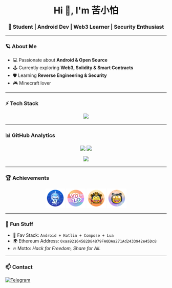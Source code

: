 <h1 align="center">Hi 👋, I'm 苦小怕</h1>
<h3 align="center">🚀 Student | Android Dev | Web3 Learner | Security Enthusiast</h3>

---

### 🪐 About Me
- 💻 Passionate about **Android & Open Source**  
- 🕹 Currently exploring **Web3, Solidity & Smart Contracts**  
- 🛡️ Learning **Reverse Engineering & Security**  
- 🎮 Minecraft lover

---

### ⚡ Tech Stack
<p align="center">
  <img src="https://skillicons.dev/icons?i=kotlin,androidstudio,lua,python,go,neovim,docker,solidity,dart,flutter,figma,linux,windows,bash,git,github" />
</p>

---

### 📊 GitHub Analytics
<p align="center">
  <img src="https://github-readme-stats.vercel.app/api?username=KuLiPai&show_icons=true&theme=radical" height="160"/>
  <img src="https://github-readme-streak-stats.herokuapp.com/?user=KuLiPai&theme=radical" height="160"/>
</p>

<p align="center">
  <img src="https://github-readme-activity-graph.vercel.app/graph?username=KuLiPai&theme=react-dark" />
</p>

---

### 🏆 Achievements
<p align="center">
<img  alt="Pull Shark" width="60" src="https://github.com/Schweinepriester/github-profile-achievements/blob/main/images/pull-shark-default.png" /> 
<img  alt="yolo" width="60" src="https://github.com/Schweinepriester/github-profile-achievements/blob/main/images/yolo-default.png" />
<img  alt="quickdraw" width="60" src="https://github.com/Schweinepriester/github-profile-achievements/blob/main/images/quickdraw-default.png" /> 
<img  alt="starstruck" width="60" src="https://github.com/Schweinepriester/github-profile-achievements/blob/main/images/starstruck-default.png" />
</p>

---

### 🌌 Fun Stuff
- 🎯 Fav Stack: `Android + Kotlin + Compose + Lua`
- 🌍 Ethereum Address: `0xaa92164582D84879FA0DAa271Ad2433942e45Dc8`
- 🔥 Motto: *Hack for Freedom, Share for All.*

---

### 📫 Contact
[![Telegram](https://img.shields.io/badge/-Telegram-192133?&logo=Telegram&logoColor=white)](https://t.me/KuLiPai)

